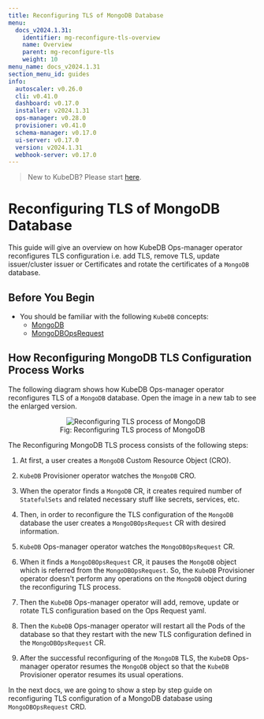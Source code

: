 ```yaml
---
title: Reconfiguring TLS of MongoDB Database
menu:
  docs_v2024.1.31:
    identifier: mg-reconfigure-tls-overview
    name: Overview
    parent: mg-reconfigure-tls
    weight: 10
menu_name: docs_v2024.1.31
section_menu_id: guides
info:
  autoscaler: v0.26.0
  cli: v0.41.0
  dashboard: v0.17.0
  installer: v2024.1.31
  ops-manager: v0.28.0
  provisioner: v0.41.0
  schema-manager: v0.17.0
  ui-server: v0.17.0
  version: v2024.1.31
  webhook-server: v0.17.0
---
```


> New to KubeDB? Please start [here](/docs/v2024.1.31/README).

# Reconfiguring TLS of MongoDB Database

This guide will give an overview on how KubeDB Ops-manager operator reconfigures TLS configuration i.e. add TLS, remove TLS, update issuer/cluster issuer or Certificates and rotate the certificates of a `MongoDB` database.

## Before You Begin

- You should be familiar with the following `KubeDB` concepts:
  - [MongoDB](/docs/v2024.1.31/guides/mongodb/concepts/mongodb)
  - [MongoDBOpsRequest](/docs/v2024.1.31/guides/mongodb/concepts/opsrequest)

## How Reconfiguring MongoDB TLS Configuration Process Works

The following diagram shows how KubeDB Ops-manager operator reconfigures TLS of a `MongoDB` database. Open the image in a new tab to see the enlarged version.

<figure align="center">
  <img alt="Reconfiguring TLS process of MongoDB" src="/docs/v2024.1.31/images/day-2-operation/mongodb/mg-reconfigure-tls.svg">
<figcaption align="center">Fig: Reconfiguring TLS process of MongoDB</figcaption>
</figure>

The Reconfiguring MongoDB TLS process consists of the following steps:

1. At first, a user creates a `MongoDB` Custom Resource Object (CRO).

2. `KubeDB` Provisioner  operator watches the `MongoDB` CRO.

3. When the operator finds a `MongoDB` CR, it creates required number of `StatefulSets` and related necessary stuff like secrets, services, etc.

4. Then, in order to reconfigure the TLS configuration of the `MongoDB` database the user creates a `MongoDBOpsRequest` CR with desired information.

5. `KubeDB` Ops-manager operator watches the `MongoDBOpsRequest` CR.

6. When it finds a `MongoDBOpsRequest` CR, it pauses the `MongoDB` object which is referred from the `MongoDBOpsRequest`. So, the `KubeDB` Provisioner  operator doesn't perform any operations on the `MongoDB` object during the reconfiguring TLS process.  

7. Then the `KubeDB` Ops-manager operator will add, remove, update or rotate TLS configuration based on the Ops Request yaml.

8. Then the `KubeDB` Ops-manager operator will restart all the Pods of the database so that they restart with the new TLS configuration defined in the `MongoDBOpsRequest` CR.

9. After the successful reconfiguring of the `MongoDB` TLS, the `KubeDB` Ops-manager operator resumes the `MongoDB` object so that the `KubeDB` Provisioner  operator resumes its usual operations.

In the next docs, we are going to show a step by step guide on reconfiguring TLS configuration of a MongoDB database using `MongoDBOpsRequest` CRD.